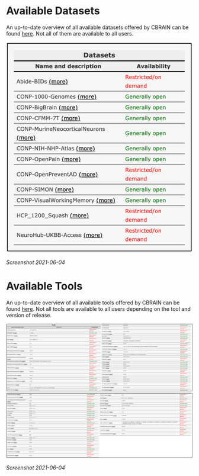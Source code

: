 # Available Datasets
An up-to-date overview of all available datasets offered by CBRAIN can be found [here](https://portal.cbrain.mcgill.ca/available).
Not all of them are available to all users. 

![](https://github.com/neurohub/neurohub_documentation/blob/master/images/cbrain_dataset.png)

_Screenshot 2021-06-04_

# Available Tools
An up-to-date overview of all available tools offered by CBRAIN can be found [here](https://portal.cbrain.mcgill.ca/available). Not all tools are available to all users depending on the tool and version of release.

![](https://github.com/neurohub/neurohub_documentation/blob/master/images/cbrain_tools1.png)
![](https://github.com/neurohub/neurohub_documentation/blob/master/images/cbrain_tools2.1.png)

_Screenshot 2021-06-04_





